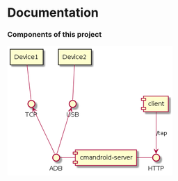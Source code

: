 # Documentation

### Components of this project
![component diagram](https://github.com/JoelPagliuca/cmandroid-server/raw/docs/docs/component.png)